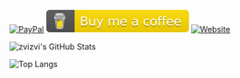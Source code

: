 [![PayPal][badge_paypal]][paypal_link]
[![BuyMeACoffee][badge_buymeacoffee]][buymeacoffee_link]
[![Website][badge_website]][website_link]

![zvizvi's GitHub Stats](https://github-readme-stats.vercel.app/api?username=zvizvi&count_private=true&show_icons=true)

![Top Langs](https://github-readme-stats.vercel.app/api/top-langs/?username=zvizvi&layout=compact&card_width=445)

[badge_paypal]: https://ionicabizau.github.io/badges/paypal.svg
[paypal_link]: https://paypal.me/zvizvi
[badge_buymeacoffee]: ./buymeacoffee.svg
[buymeacoffee_link]: https://www.buymeacoffee.com/zvizvi
[badge_website]: https://img.shields.io/static/v1?label=%F0%9F%8C%90&message=zvizvi.xyz&color=green&style=flat
[website_link]: https://zvizvi.xyz


<!-- ------- -->

<!--
### Hi there 👋

**zvizvi/zvizvi** is a ✨ _special_ ✨ repository because its `README.md` (this file) appears on your GitHub profile.

Here are some ideas to get you started:

- 🔭 I’m currently working on ...
- 🌱 I’m currently learning ...
- 👯 I’m looking to collaborate on ...
- 🤔 I’m looking for help with ...
- 💬 Ask me about ...
- 📫 How to reach me: ...
- 😄 Pronouns: ...
- ⚡ Fun fact: ...
-->
